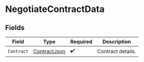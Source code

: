 # NegotiateContractData


## Fields

| Field                                                   | Type                                                    | Required                                                | Description                                             |
| ------------------------------------------------------- | ------------------------------------------------------- | ------------------------------------------------------- | ------------------------------------------------------- |
| `Contract`                                              | [ContractJson](../../Models/Components/ContractJson.md) | :heavy_check_mark:                                      | Contract details.                                       |